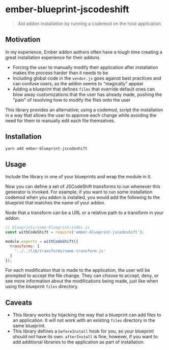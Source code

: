 # ember-blueprint-jscodeshift

> Aid addon installation by running a codemod on the host application

## Motivation

In my experience, Ember addon authors often have a tough time creating a great installation experience for their addons

- Forcing the user to manually modify their application after installation makes the process harder than it needs to be
- Including global code in the `vendor.js` goes against best practices and can confuse users, as the addon seems to "magically" appear
- Adding a blueprint that defines `files` that override default ones can blow away customizations that the user has already made, pushing the "pain" of resolving how to modify the files onto the user

This library provides an alternative; using a codemod, script the installation in a way that allows the user to approve each change while avoiding the need for them to manually edit each file themselves.

## Installation

```bash
yarn add ember-blueprint-jscodeshift
```

## Usage

Include the library in one of your blueprints and wrap the module in it.

Now you can define a set of JSCodeShift transforms to run whenever this generator is invoked. For example, if you want to run some installation codemod when you addon is installed, you would add the following to the blueprint that matches the name of your addon.

Node that a transform can be a URL or a relative path to a transform in your addon.

```javascript
// blueprints/some-blueprint/index.js
const withCodeShift = require('ember-blueprint-jscodeshift');

module.exports = withCodeShift({
  transforms: [
    '../../lib/transforms/some-transform.js'
  ]
});
```

For each modification that is made to the application, the user will be prompted to accept the file change. They can choose to accept, deny, or see more information about the modifications being made, just like when using the blueprint `files` directory.

## Caveats

- This library works by hijacking the way that a blueprint can add files to an application. It will not work with an existing `files` directory in the same blueprint.
- This library defines a `beforeInstall` hook for you, so your blueprint should not have its own. `afterInstall` is fine, however, if you want to add additional libraries to the application as part of installation.
